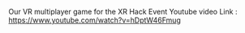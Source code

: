 Our VR multiplayer game for the XR Hack Event
Youtube video Link : https://www.youtube.com/watch?v=hDptW46Fmug
